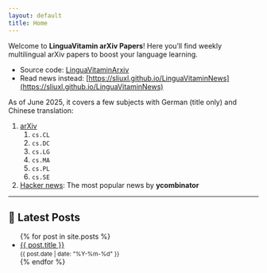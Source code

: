 ```yaml
---
layout: default
title: Home
---
```


Welcome to **LinguaVitamin arXiv Papers**!
Here you’ll find weekly multilingual arXiv papers to boost your language learning.

- Source code: [LinguaVitaminArxiv](https://github.com/sliuxl/LinguaVitaminArxiv)
- Read news instead: [https://sliuxl.github.io/LinguaVitaminNews](https://sliuxl.github.io/LinguaVitaminNews)

As of June 2025,
it covers a few subjects with German (title only) and Chinese translation:

1. [arXiv](https://arxiv.org)
    1. `cs.CL`
    1. `cs.DC`
    1. `cs.LG`
    1. `cs.MA`
    1. `cs.PL`
    1. `cs.SE`
1. [Hacker news](https://news.ycombinator.com): The most popular news by **ycombinator**


---

## 📰 Latest Posts

<ul>
  {% for post in site.posts %}
    <li>
      <a href="{{ site.baseurl }}{{ post.url }}">{{ post.title }}</a><br />
      <small>{{ post.date | date: "%Y-%m-%d" }}</small>
    </li>
  {% endfor %}
</ul>
